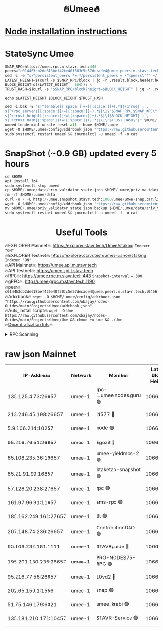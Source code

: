 <h1 align="center"> 🔥Umee🔥</h1>


[Node installation instructions](https://github.com/obajay/nodes-Guides/tree/main/Projects/Umee)
=
# StateSync Umee
```python
SNAP_RPC=https://umee.rpc.m.stavr.tech:443
peers="c014463cb2de618bef420e40f503c5e57decade4@umee.peers.m.stavr.tech:10456"
sed -i -e "s/^persistent_peers *=.*/persistent_peers = \"$peers\"/" ~/.umee/config/config.toml
LATEST_HEIGHT=$(curl -s $SNAP_RPC/block | jq -r .result.block.header.height); \
BLOCK_HEIGHT=$((LATEST_HEIGHT - 300)); \
TRUST_HASH=$(curl -s "$SNAP_RPC/block?height=$BLOCK_HEIGHT" | jq -r .result.block_id.hash)

echo $LATEST_HEIGHT $BLOCK_HEIGHT $TRUST_HASH

sed -i.bak -E "s|^(enable[[:space:]]+=[[:space:]]+).*$|\1true| ; \
s|^(rpc_servers[[:space:]]+=[[:space:]]+).*$|\1\"$SNAP_RPC,$SNAP_RPC\"| ; \
s|^(trust_height[[:space:]]+=[[:space:]]+).*$|\1$BLOCK_HEIGHT| ; \
s|^(trust_hash[[:space:]]+=[[:space:]]+).*$|\1\"$TRUST_HASH\"|" $HOME/.umee/config/config.toml
umeed tendermint unsafe-reset-all --home $HOME/.umee
wget -O $HOME/.umee/config/addrbook.json "https://raw.githubusercontent.com/obajay/nodes-Guides/main/Projects/Umee/addrbook.json"
sudo systemctl restart umeed && journalctl -u umeed -f -o cat
```
# SnapShot (~0.9 GB) updated every 5 hours
```python
cd $HOME
apt install lz4
sudo systemctl stop umeed
cp $HOME/.umee/data/priv_validator_state.json $HOME/.umee/priv_validator_state.json.backup
rm -rf $HOME/.umee/data
curl -o - -L http://umee.snapshot.stavr.tech:1000/umee/umee-snap.tar.lz4 | lz4 -c -d - | tar -x -C $HOME/.umee --strip-components 2
wget -O $HOME/.umee/config/addrbook.json "https://raw.githubusercontent.com/obajay/nodes-Guides/main/Projects/Umee/addrbook.json"
mv $HOME/.umee/priv_validator_state.json.backup $HOME/.umee/data/priv_validator_state.json
sudo systemctl restart umeed && journalctl -u umeed -f -o cat
```
 <h1 align="center"> Useful Tools</h1>

🔥EXPLORER Mainnet🔥:      https://explorer.stavr.tech/Umee/staking             `Indexer "ON"` \
🔥EXPLORER Testnet🔥:        https://explorer.stavr.tech/umee-canon/staking      `Indexer "ON"` \
🔥API Mainnet🔥:                   https://umee.api.m.stavr.tech \
🔥API Testnet🔥:                     https://umee.api.t.stavr.tech \
🔥RPC🔥:                           https://umee.rpc.m.stavr.tech:443                     `Snapshot-interval = 300` \
🔥gRPC🔥:                              http://umee.grpc.m.stavr.tech:1190 \
🔥peer🔥:                     `c014463cb2de618bef420e40f503c5e57decade4@umee.peers.m.stavr.tech:10456` \
🔥Addrbook🔥:    ```wget -O $HOME/.umee/config/addrbook.json "https://raw.githubusercontent.com/obajay/nodes-Guides/main/Projects/Umee/addrbook.json"``` \
🔥Auto_install script🔥: ```wget -O Ume https://raw.githubusercontent.com/obajay/nodes-Guides/main/Projects/Umee/Ume && chmod +x Ume && ./Ume``` \
🔥[Decentralization Info](https://github.com/obajay/StateSync-snapshots/tree/main/Projects/Umee/Decentralization)🔥

<details>
<summary>RPC Scanning</summary>

<h2 align="center"> We scan nodes in real time every 4 hours. And we provide the final result of RPC endpoints.
We cannot influence the operation of these nodes in any way. </h2>


```python
If Voting Power is higher than 0 --> then the Node is a validator of the network and may be subject to attack and be a potential threat to the chain.
```
```python
We marked such validators with a red symbol
```

</details>

[raw json Mainnet](https://rpc-check.umeem.stavr.tech/umeem/rpc-umeem-result.json)
=



<table><tr><th>IP-Address</th><th>Network</th><th>Moniker</th><th>Latest Block Height</th><th>Earliest Block Height</th><th>Catching Up</th><th>Tx Index</th><th>Voting Power</th><th>Scan Time</th></tr><tr><td>135.125.4.73:26657</td><td>umee-1</td><td>rpc-1.umee.nodes.guru 🟢</td><td>10660625</td><td>5167386</td><td>False</td><td>on</td><td>0</td><td>2024-02-19T08:26:55.386541195UTC</td></tr><tr><td>213.246.45.198:26657</td><td>umee-1</td><td>id577 🔴</td><td>10660612</td><td>7100001</td><td>False</td><td>on</td><td>35115902</td><td>2024-02-19T08:25:40.473355607UTC</td></tr><tr><td>5.9.106.214:10257</td><td>umee-1</td><td>node 🟢</td><td>10660621</td><td>7942001</td><td>False</td><td>on</td><td>0</td><td>2024-02-19T08:26:31.683759738UTC</td></tr><tr><td>95.216.76.51:26657</td><td>umee-1</td><td>Egozit 🔴</td><td>10660625</td><td>8262001</td><td>False</td><td>off</td><td>38504528</td><td>2024-02-19T08:26:55.047509506UTC</td></tr><tr><td>65.108.235.36:19657</td><td>umee-1</td><td>umee-yieldmos-2 🟢</td><td>10660606</td><td>9575548</td><td>False</td><td>on</td><td>0</td><td>2024-02-19T08:25:07.313729096UTC</td></tr><tr><td>65.21.91.99:16857</td><td>umee-1</td><td>Staketab-snapshot 🟢</td><td>10660616</td><td>9992001</td><td>False</td><td>off</td><td>0</td><td>2024-02-19T08:26:07.555657301UTC</td></tr><tr><td>57.128.20.238:27657</td><td>umee-1</td><td>rpc 🟢</td><td>10660622</td><td>10337379</td><td>False</td><td>on</td><td>0</td><td>2024-02-19T08:26:40.126267388UTC</td></tr><tr><td>161.97.96.91:11657</td><td>umee-1</td><td>ams-rpc 🟢</td><td>10660627</td><td>10352001</td><td>False</td><td>on</td><td>0</td><td>2024-02-19T08:27:13.791558926UTC</td></tr><tr><td>185.162.249.161:27657</td><td>umee-1</td><td>ttt 🟢</td><td>10660619</td><td>10381617</td><td>False</td><td>on</td><td>0</td><td>2024-02-19T08:26:20.097038178UTC</td></tr><tr><td>207.148.74.236:26657</td><td>umee-1</td><td>ContributionDAO 🟢</td><td>10660626</td><td>10484838</td><td>False</td><td>off</td><td>0</td><td>2024-02-19T08:27:02.419807844UTC</td></tr><tr><td>65.108.232.181:1111</td><td>umee-1</td><td>STAVRguide 🔴</td><td>10660606</td><td>10560001</td><td>False</td><td>on</td><td>357732</td><td>2024-02-19T08:25:04.904474495UTC</td></tr><tr><td>195.201.130.235:26657</td><td>umee-1</td><td>PRO-NODES75-RPC 🟢</td><td>10660620</td><td>10560620</td><td>False</td><td>on</td><td>0</td><td>2024-02-19T08:26:28.500802930UTC</td></tr><tr><td>95.216.77.56:26657</td><td>umee-1</td><td>L0vd2 🔴</td><td>10660628</td><td>10560628</td><td>False</td><td>off</td><td>38411448</td><td>2024-02-19T08:27:13.416588819UTC</td></tr><tr><td>202.65.150.1:1556</td><td>umee-1</td><td>snap 🟢</td><td>10660620</td><td>10655427</td><td>False</td><td>on</td><td>0</td><td>2024-02-19T08:26:29.380496064UTC</td></tr><tr><td>51.75.146.179:6021</td><td>umee-1</td><td>umee_krabi 🟢</td><td>10660624</td><td>10656048</td><td>False</td><td>on</td><td>0</td><td>2024-02-19T08:26:50.649890950UTC</td></tr><tr><td>135.181.210.171:10457</td><td>umee-1</td><td>STAVR-Service 🟢</td><td>10660626</td><td>10659601</td><td>False</td><td>on</td><td>0</td><td>2024-02-19T08:27:02.777599985UTC</td></tr></table>
